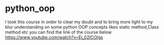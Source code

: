 # python_oop
I took this course in order to clear my doubt and to bring more light to my blur understanding on some python OOP concepts likes static method,Class method etc 
you can find the link of the course below
https://www.youtube.com/watch?v=Ej_02ICOIgs
